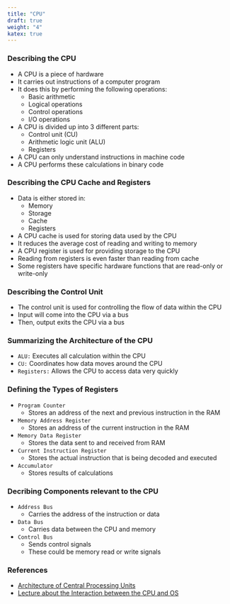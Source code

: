 ```yaml
---
title: "CPU"
draft: true
weight: "4"
katex: true
---
```


### Describing the CPU
- A CPU is a piece of hardware
- It carries out instructions of a computer program
- It does this by performing the following operations:
	- Basic arithmetic
	- Logical operations
	- Control operations
	- I/O operations
- A CPU is divided up into $3$ different parts:
	- Control unit (CU)
	- Arithmetic logic unit (ALU)
	- Registers
- A CPU can only understand instructions in machine code
- A CPU performs these calculations in binary code

### Describing the CPU Cache and Registers
- Data is either stored in:
	- Memory
	- Storage
	- Cache
	- Registers
- A CPU cache is used for storing data used by the CPU
- It reduces the average cost of reading and writing to memory
- A CPU register is used for providing storage to the CPU
- Reading from registers is even faster than reading from cache
- Some registers have specific hardware functions that are read-only or write-only

### Describing the Control Unit
- The control unit is used for controlling the flow of data within the CPU
- Input will come into the CPU via a bus
- Then, output exits the CPU via a bus

### Summarizing the Architecture of the CPU
- `ALU:` Executes all calculation within the CPU
- `CU:` Coordinates how data moves around the CPU
- `Registers:` Allows the CPU to access data very quickly

### Defining the Types of Registers
- `Program Counter`
	- Stores an address of the next and previous instruction in the RAM
- `Memory Address Register`
	- Stores an address of the current instruction in the RAM
- `Memory Data Register`
	- Stores the data sent to and received from RAM
- `Current Instruction Register`
	- Stores the actual instruction that is being decoded and executed
- `Accumulator`
	- Stores results of calculations

### Decribing Components relevant to the CPU
- `Address Bus`
	- Carries the address of the instruction or data
- `Data Bus`
	- Carries data between the CPU and memory
- `Control Bus`
	- Sends control signals
	- These could be memory read or write signals

### References
- [Architecture of Central Processing Units](https://computersciencewiki.org/index.php/Architecture_of_the_central_processing_unit_(CPU))
- [Lecture about the Interaction between the CPU and OS](http://people.cs.ksu.edu/~schmidt/300s05/Lectures/OSNotes/os.html)
